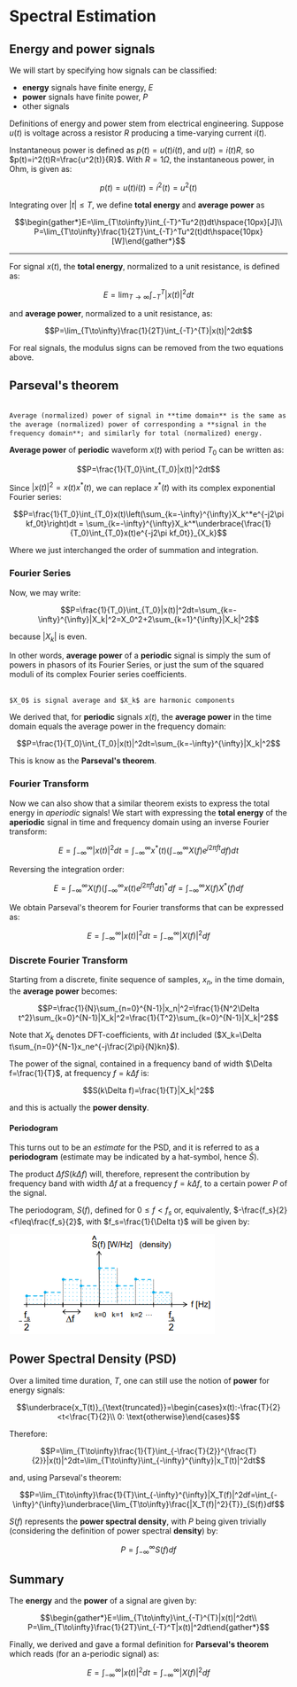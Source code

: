 # Spectral Estimation

## Energy and power signals

We will start by specifying how signals can be classified:

* **energy** signals have finite energy, $E$
* **power** signals have finite power, $P$
* other signals

Definitions of energy and power stem from electrical engineering. Suppose $u(t)$ is voltage across a resistor $R$ producing a time-varying current $i(t)$.

Instantaneous power is defined as $p(t)=u(t)i(t)$, and $u(t)=i(t)R$, so $p(t)=i^2(t)R=\frac{u^2(t)}{R}$. With $R=1\Omega$, the instantaneous power, in Ohm, is given as:

$$p(t)=u(t)i(t)=i^2(t)=u^2(t)$$

Integrating over $|t|\leq T$, we define **total energy** and **average power** as

$$\begin{gather*}E=\lim_{T\to\infty}\int_{-T}^Tu^2(t)dt\hspace{10px}[J]\\ P=\lim_{T\to\infty}\frac{1}{2T}\int_{-T}^Tu^2(t)dt\hspace{10px}[W]\end{gather*}$$

---

For signal $x(t)$, the **total energy**, normalized to a unit resistance, is defined as:

$$E=\lim_{T\to\infty}\int_{-T}^T|x(t)|^2dt$$

and **average power**, normalized to a unit resistance, as:

$$P=\lim_{T\to\infty}\frac{1}{2T}\int_{-T}^{T}|x(t)|^2dt$$

For real signals, the modulus signs can be removed from the two equations above.

## Parseval's theorem

```{admonition} Definition

Average (normalized) power of signal in **time domain** is the same as the average (normalized) power of corresponding a **signal in the frequency domain**; and similarly for total (normalized) energy.

```

**Average power** of **periodic** waveform $x(t)$ with period $T_0$ can be written as:

$$P=\frac{1}{T_0}\int_{T_0}|x(t)|^2dt$$

Since $|x(t)|^2=x(t)x^*(t)$, we can replace $x^*(t)$ with its complex exponential Fourier series:

$$P=\frac{1}{T_0}\int_{T_0}x(t)\left(\sum_{k=-\infty}^{\infty}X_k^*e^{-j2\pi kf_0t}\right)dt = \sum_{k=-\infty}^{\infty}X_k^*\underbrace{\frac{1}{T_0}\int_{T_0}x(t)e^{-j2\pi kf_0t}}_{X_k}$$

Where we just interchanged the order of summation and integration.

### Fourier Series

Now, we may write:

$$P=\frac{1}{T_0}\int_{T_0}|x(t)|^2dt=\sum_{k=-\infty}^{\infty}|X_k|^2=X_0^2+2\sum_{k=1}^{\infty}|X_k|^2$$

because $|X_k|$ is even.

In other words, **average power** of a **periodic** signal is simply the sum of powers in phasors of its Fourier Series, or just the sum of the squared moduli of its complex Fourier series coefficients.

```{note}

$X_0$ is signal average and $X_k$ are harmonic components

```

We derived that, for **periodic** signals $x(t)$, the **average power** in the time domain equals the average power in the frequency domain:

$$P=\frac{1}{T_0}\int_{T_0}|x(t)|^2dt=\sum_{k=-\infty}^{\infty}|X_k|^2$$

This is know as the **Parseval's theorem**.

### Fourier Transform

Now we can also show that a similar theorem exists to express the total energy in *aperiodic* signals! We start with expressing the **total energy** of the **aperiodic** signal in time and frequency domain using an inverse Fourier transform:

$$E=\int_{-\infty}^{\infty}|x(t)|^2dt=\int_{-\infty}^{\infty}x^*(t)\left(\int_{-\infty}^{\infty}X(f)e^{j2\pi ft}df\right)dt$$

Reversing the integration order:

$$E=\int_{-\infty}^{\infty}X(f)\left(\int_{-\infty}^{\infty}x(t)e^{j2\pi ft}dt\right)^*df=\int_{-\infty}^{\infty}X(f)X^*(f)df$$

We obtain Parseval's theorem for Fourier transforms that can be expressed as:

$$E=\int_{-\infty}^{\infty}|x(t)|^2dt=\int_{-\infty}^{\infty}|X(f)|^2df$$

### Discrete Fourier Transform

Starting from a discrete, finite sequence of samples, $x_n$, in the time domain, the **average power** becomes:

$$P=\frac{1}{N}\sum_{n=0}^{N-1}|x_n|^2=\frac{1}{N^2\Delta t^2}\sum_{k=0}^{N-1}|X_k|^2=\frac{1}{T^2}\sum_{k=0}^{N-1}|X_k|^2$$

Note that $X_k$ denotes DFT-coefficients, with $\Delta t$ included ($X_k=\Delta t\sum_{n=0}^{N-1}x_ne^{-j\frac{2\pi}{N}kn}$).

The power of the signal, contained in a frequency band of width $\Delta f=\frac{1}{T}$, at frequency $f=k\Delta f$ is:

$$S(k\Delta f)=\frac{1}{T}|X_k|^2$$

and this is actually the **power density**.

#### Periodogram

This turns out to be an *estimate* for the PSD, and it is referred to as a **periodogram** (estimate may be indicated by a hat-symbol, hence $\hat{S}$).

The product $\Delta fS(k\Delta f)$ will, therefore, represent the contribution by frequency band with width $\Delta f$ at a frequency $f=k\Delta f$, to a certain power $P$ of the signal.

The periodogram, $S(f)$, defined for $0\leq f<f_s$ or, equivalently, $-\frac{f_s}{2}<f\leq\frac{f_s}{2}$, with $f_s=\frac{1}{\Delta t}$ will be given by:

![periodogram](./figs/periodogram.png "periodogram")

## Power Spectral Density (PSD)

Over a limited time duration, $T$, one can still use the notion of **power** for energy signals:

$$\underbrace{x_T(t)}_{\text{truncated}}=\begin{cases}x(t):-\frac{T}{2}<t<\frac{T}{2}\\ 0: \text{otherwise}\end{cases}$$

Therefore:

$$P=\lim_{T\to\infty}\frac{1}{T}\int_{-\frac{T}{2}}^{\frac{T}{2}}|x(t)|^2dt=\lim_{T\to\infty}\int_{-\infty}^{\infty}|x_T(t)|^2dt$$

and, using Parseval's theorem:

$$P=\lim_{T\to\infty}\frac{1}{T}\int_{-\infty}^{\infty}|X_T(f)|^2df=\int_{-\infty}^{\infty}\underbrace{\lim_{T\to\infty}\frac{|X_T(f)|^2}{T}}_{S(f)}df$$

$S(f)$ represents the **power spectral density**, with $P$ being given trivially (considering the definition of power spectral **density**) by:

$$P=\int_{-\infty}^{\infty}S(f)df$$

## Summary

The **energy** and the **power** of a signal are given by:

$$\begin{gather*}E=\lim_{T\to\infty}\int_{-T}^{T}|x(t)|^2dt\\ P=\lim_{T\to\infty}\frac{1}{2T}\int_{-T}^T|x(t)|^2dt\end{gather*}$$

Finally, we derived and gave a formal definition for **Parseval's theorem** which reads (for an a-periodic signal) as:

$$E=\int_{-\infty}^{\infty}|x(t)|^2dt=\int_{-\infty}^{\infty}|X(f)|^2df$$